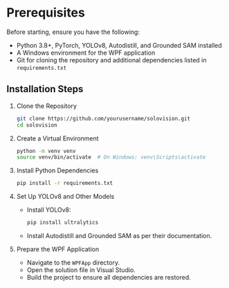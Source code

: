 # Prerequisites
Before starting, ensure you have the following:

- Python 3.8+, PyTorch, YOLOv8, Autodistill, and Grounded SAM installed
- A Windows environment for the WPF application
- Git for cloning the repository and additional dependencies listed in `requirements.txt`

## Installation Steps
1. Clone the Repository
    ```bash
    git clone https://github.com/yourusername/solovision.git
    cd solovision
    ```

2. Create a Virtual Environment
    ```bash
    python -m venv venv
    source venv/bin/activate  # On Windows: venv\Scripts\activate
    ```

3. Install Python Dependencies
    ```bash
    pip install -r requirements.txt
    ```

4. Set Up YOLOv8 and Other Models
    - Install YOLOv8:
        ```bash
        pip install ultralytics
        ```
    - Install Autodistill and Grounded SAM as per their documentation.

5. Prepare the WPF Application
    - Navigate to the `WPFApp` directory.
    - Open the solution file in Visual Studio.
    - Build the project to ensure all dependencies are restored.